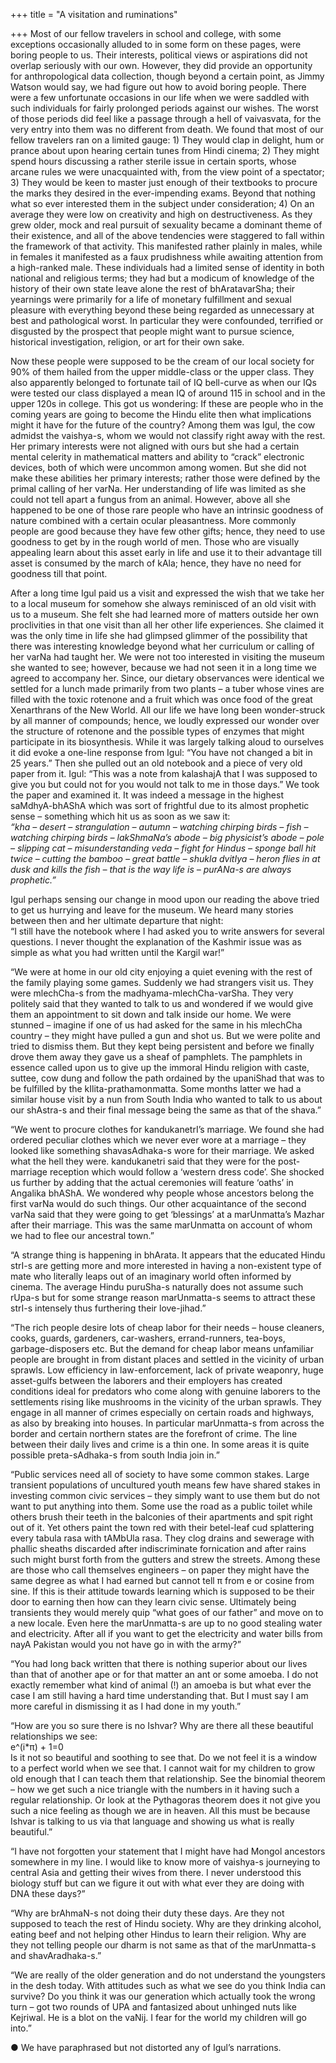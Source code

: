 +++
title = "A visitation and ruminations"

+++
Most of our fellow travelers in school and college, with some exceptions
occasionally alluded to in some form on these pages, were boring people
to us. Their interests, political views or aspirations did not overlap
seriously with our own. However, they did provide an opportunity for
anthropological data collection, though beyond a certain point, as Jimmy
Watson would say, we had figure out how to avoid boring people. There
were a few unfortunate occasions in our life when we were saddled with
such individuals for fairly prolonged periods against our wishes. The
worst of those periods did feel like a passage through a hell of
vaivasvata, for the very entry into them was no different from death. We
found that most of our fellow travelers ran on a limited gauge: 1) They
would clap in delight, hum or prance about upon hearing certain tunes
from Hindi cinema; 2) They might spend hours discussing a rather sterile
issue in certain sports, whose arcane rules we were unacquainted with,
from the view point of a spectator; 3) They would be keen to master just
enough of their textbooks to procure the marks they desired in the
ever-impending exams. Beyond that nothing what so ever interested them
in the subject under consideration; 4) On an average they were low on
creativity and high on destructiveness. As they grew older, mock and
real pursuit of sexuality became a dominant theme of their existence,
and all of the above tendencies were staggered to fall within the
framework of that activity. This manifested rather plainly in males,
while in females it manifested as a faux prudishness while awaiting
attention from a high-ranked male. These individuals had a limited sense
of identity in both national and religious terms; they had but a modicum
of knowledge of the history of their own state leave alone the rest of
bhAratavarSha; their yearnings were primarily for a life of monetary
fulfillment and sexual pleasure with everything beyond these being
regarded as unnecessary at best and pathological worst. In particular
they were confounded, terrified or disgusted by the prospect that people
might want to pursue science, historical investigation, religion, or art
for their own sake.

Now these people were supposed to be the cream of our local society for
90% of them hailed from the upper middle-class or the upper class. They
also apparently belonged to fortunate tail of IQ bell-curve as when our
IQs were tested our class displayed a mean IQ of around 115 in school
and in the upper 120s in college. This got us wondering: If these are
people who in the coming years are going to become the Hindu elite then
what implications might it have for the future of the country? Among
them was Igul, the cow admidst the vaishya-s, whom we would not classify
right away with the rest. Her primary interests were not aligned with
ours but she had a certain mental celerity in mathematical matters and
ability to “crack” electronic devices, both of which were uncommon among
women. But she did not make these abilities her primary interests;
rather those were defined by the primal calling of her varNa. Her
understanding of life was limited as she could not tell apart a fungus
from an animal. However, above all she happened to be one of those rare
people who have an intrinsic goodness of nature combined with a certain
ocular pleasantness. More commonly people are good because they have few
other gifts; hence, they need to use goodness to get by in the rough
world of men. Those who are visually appealing learn about this asset
early in life and use it to their advantage till asset is consumed by
the march of kAla; hence, they have no need for goodness till that
point.

After a long time Igul paid us a visit and expressed the wish that we
take her to a local museum for somehow she always reminisced of an old
visit with us to a museum. She felt she had learned more of matters
outside her own proclivities in that one visit than all her other life
experiences. She claimed it was the only time in life she had glimpsed
glimmer of the possibility that there was interesting knowledge beyond
what her curriculum or calling of her varNa had taught her. We were not
too interested in visiting the museum she wanted to see; however,
because we had not seen it in a long time we agreed to accompany her.
Since, our dietary observances were identical we settled for a lunch
made primarily from two plants – a tuber whose vines are filled with the
toxic rotenone and a fruit which was once food of the great Xenarthrans
of the New World. All our life we have long been wonder-struck by all
manner of compounds; hence, we loudly expressed our wonder over the
structure of rotenone and the possible types of enzymes that might
participate in its biosynthesis. While it was largely talking aloud to
ourselves it did evoke a one-line response from Igul: “You have not
changed a bit in 25 years.” Then she pulled out an old notebook and a
piece of very old paper from it. Igul: “This was a note from kalashajA
that I was supposed to give you but could not for you would not talk to
me in those days.” We took the paper and examined it. It was indeed a
message in the highest saMdhyA-bhAShA which was sort of frightful due to
its almost prophetic sense – something which hit us as soon as we saw
it:  
*“kha – desert – strangulation – autumn – watching chirping birds – fish
– watching chirping birds – lakShmaNa’s abode – big physicist’s abode –
pole – slipping cat – misunderstanding veda – fight for Hindus – sponge
ball hit twice – cutting the bamboo – great battle – shukla dvitIya –
heron flies in at dusk and kills the fish – that is the way life is –
purANa-s are always prophetic.”*

Igul perhaps sensing our change in mood upon our reading the above tried
to get us hurrying and leave for the museum. We heard many stories
between then and her ultimate departure that night:  
“I still have the notebook where I had asked you to write answers for
several questions. I never thought the explanation of the Kashmir issue
was as simple as what you had written until the Kargil war\!”

“We were at home in our old city enjoying a quiet evening with the rest
of the family playing some games. Suddenly we had strangers visit us.
They were mlechCha-s from the madhyama-mlechCha-varSha. They very
politely said that they wanted to talk to us and wondered if we would
give them an appointment to sit down and talk inside our home. We were
stunned – imagine if one of us had asked for the same in his mlechCha
country – they might have pulled a gun and shot us. But we were polite
and tried to dismiss them. But they kept being persistent and before we
finally drove them away they gave us a sheaf of pamphlets. The pamphlets
in essence called upon us to give up the immoral Hindu religion with
caste, suttee, cow dung and follow the path ordained by the upaniShad
that was to be fulfilled by the kIlita-prathamonmatta. Some months
latter we had a similar house visit by a nun from South India who wanted
to talk to us about our shAstra-s and their final message being the same
as that of the shava.”

“We went to procure clothes for kandukanetrI’s marriage. We found she
had ordered peculiar clothes which we never ever wore at a marriage –
they looked like something shavasAdhaka-s wore for their marriage. We
asked what the hell they were. kandukanetri said that they were for the
post-marriage reception which would follow a ‘western dress code’. She
shocked us further by adding that the actual ceremonies will feature
‘oaths’ in Angalika bhAShA. We wondered why people whose ancestors
belong the first varNa would do such things. Our other acquaintance of
the second varNa said that they were going to get ‘blessings’ at a
marUnmatta’s Mazhar after their marriage. This was the same marUnmatta
on account of whom we had to flee our ancestral town.”

“A strange thing is happening in bhArata. It appears that the educated
Hindu strI-s are getting more and more interested in having a
non-existent type of mate who literally leaps out of an imaginary world
often informed by cinema. The average Hindu puruSha-s naturally does not
assume such rUpa-s but for some strange reason marUnmatta-s seems to
attract these strI-s intensely thus furthering their love-jihad.”

“The rich people desire lots of cheap labor for their needs – house
cleaners, cooks, guards, gardeners, car-washers, errand-runners,
tea-boys, garbage-disposers etc. But the demand for cheap labor means
unfamiliar people are brought in from distant places and settled in the
vicinity of urban sprawls. Low efficiency in law-enforcement, lack of
private weaponry, huge asset-gulfs between the laborers and their
employers has created conditions ideal for predators who come along with
genuine laborers to the settlements rising like mushrooms in the
vicinity of the urban sprawls. They engage in all manner of crimes
especially on certain roads and highways, as also by breaking into
houses. In particular marUnmatta-s from across the border and certain
northern states are the forefront of crime. The line between their daily
lives and crime is a thin one. In some areas it is quite possible
preta-sAdhaka-s from south India join in.”

“Public services need all of society to have some common stakes. Large
transient populations of uncultured youth means few have shared stakes
in investing common civic services – they simply want to use them but do
not want to put anything into them. Some use the road as a public toilet
while others brush their teeth in the balconies of their apartments and
spit right out of it. Yet others paint the town red with their
betel-leaf cud splattering every tabula rasa with tAMbUla rasa. They
clog drains and sewerage with phallic sheaths discarded after
indiscriminate fornication and after rains such might burst forth from
the gutters and strew the streets. Among these are those who call
themselves engineers – on paper they might have the same degree as what
I had earned but cannot tell π from e or cosine from sine. If this is
their attitude towards learning which is supposed to be their door to
earning then how can they learn civic sense. Ultimately being transients
they would merely quip “what goes of our father” and move on to a new
locale. Even here the marUnmatta-s are up to no good stealing water and
electricity. After all if you want to get the electricity and water
bills from nayA Pakistan would you not have go in with the army?”

“You had long back written that there is nothing superior about our
lives than that of another ape or for that matter an ant or some amoeba.
I do not exactly remember what kind of animal (\!) an amoeba is but what
ever the case I am still having a hard time understanding that. But I
must say I am more careful in dismissing it as I had done in my youth.”

“How are you so sure there is no Ishvar? Why are there all these
beautiful relationships we see:  
e^(i\*π) + 1=0  
Is it not so beautiful and soothing to see that. Do we not feel it is a
window to a perfect world when we see that. I cannot wait for my
children to grow old enough that I can teach them that relationship. See
the binomial theorem – how we get such a nice triangle with the numbers
in it having such a regular relationship. Or look at the Pythagoras
theorem does it not give you such a nice feeling as though we are in
heaven. All this must be because Ishvar is talking to us via that
language and showing us what is really beautiful.”

“I have not forgotten your statement that I might have had Mongol
ancestors somewhere in my line. I would like to know more of vaishya-s
journeying to central Asia and getting their wives from there. I never
understood this biology stuff but can we figure it out with what ever
they are doing with DNA these days?”

“Why are brAhmaN-s not doing their duty these days. Are they not
supposed to teach the rest of Hindu society. Why are they drinking
alcohol, eating beef and not helping other Hindus to learn their
religion. Why are they not telling people our dharm is not same as that
of the marUnmatta-s and shavAradhaka-s.”

“We are really of the older generation and do not understand the
youngsters in the desh today. With attitudes such as what we see do you
think India can survive? Do you think it was our generation which
actually took the wrong turn – got two rounds of UPA and fantasized
about unhinged nuts like Kejriwal. He is a blot on the vaNij. I fear for
the world my children will go into.”

● We have paraphrased but not distorted any of Igul’s narrations.
